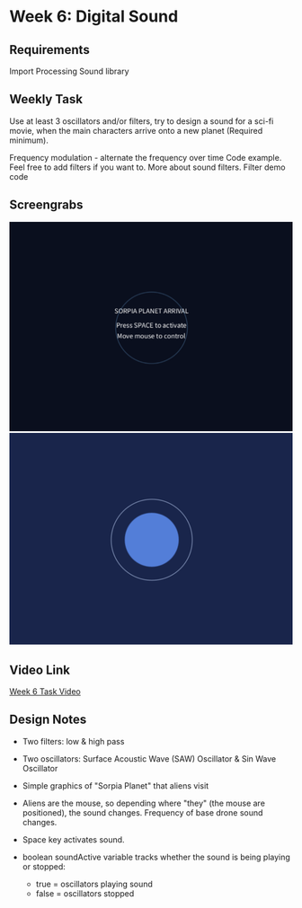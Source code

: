 <h1>Week 6: Digital Sound</h1>

<h2>Requirements</h2>
Import Processing Sound library

<h2>Weekly Task</h2>

Use at least 3 oscillators and/or filters, try to design a sound for a sci-fi movie, when the main characters arrive onto a new planet (Required minimum).

Frequency modulation - alternate the frequency over time Code example.
Feel free to add filters if you want to. More about sound filters. Filter demo code

<h2>Screengrabs</h2>
<img src="Week 6 Digital Sound 1.png" alt="Week 6 Task Screengrab 1">

<img src="Week 6 Digital Sound 2.png" alt="Week 6 Task Screengrab 2">

<h2>Video Link</h2>
<a href="https://drive.google.com/file/d/17RHB8yXKt6HKUmQZ3C5dcYuBvKm6qnyI/view?usp=drive_link">Week 6 Task Video</a>
<h2>Design Notes</h2>

- Two filters: low & high pass

- Two oscillators: Surface Acoustic Wave (SAW) Oscillator & Sin Wave Oscillator 

- Simple graphics of "Sorpia Planet" that aliens visit

- Aliens are the mouse, so depending where "they" (the mouse are positioned), the sound changes. Frequency of base drone sound changes.

- Space key activates sound.

- boolean soundActive variable tracks whether the sound is being playing or stopped:
    - true = oscillators playing sound
    - false = oscillators stopped
